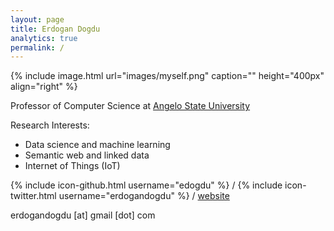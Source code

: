 ```yaml
---
layout: page 
title: Erdogan Dogdu
analytics: true
permalink: / 
---
```

 
{% include image.html url="images/myself.png" caption="" height="400px" align="right" %} 

Professor of Computer Science at <a href="https://www.angelo.edu/content/profiles/9482-erdoan-dodu" target="_new">Angelo State University</a>

Research Interests:
- Data science and machine learning
- Semantic web and linked data
- Internet of Things (IoT)

{% include icon-github.html username="edogdu" %} /
{% include icon-twitter.html username="erdogandogdu" %} /
<i class='fa fa-fire'></i> <a href="http://edogdu.github.io">website</a>

<i class="fa fa-envelope" aria-hidden="true"></i> erdogandogdu [at] gmail [dot] com



